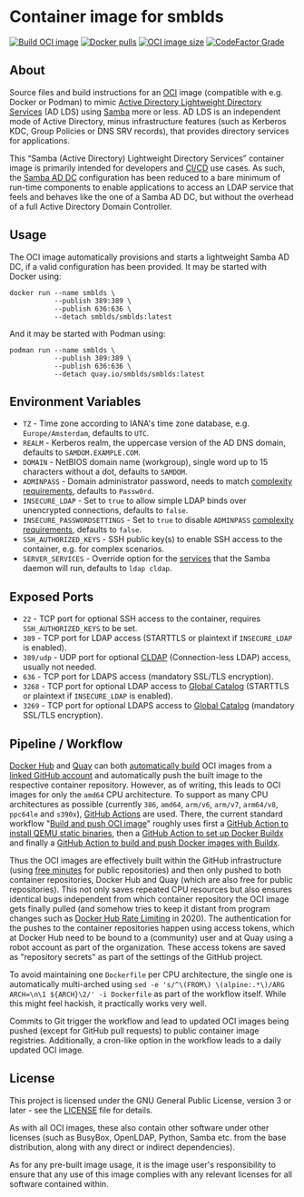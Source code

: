 # Container image for smblds

[![Build OCI image](https://github.com/smblds/smblds-container/actions/workflows/image.yml/badge.svg)](https://github.com/smblds/smblds-container/actions/workflows/image.yml)
[![Docker pulls](https://img.shields.io/docker/pulls/smblds/smblds.svg)](https://hub.docker.com/r/smblds/smblds)
[![OCI image size](https://img.shields.io/docker/image-size/smblds/smblds/latest.svg)](https://hub.docker.com/r/smblds/smblds/tags)
[![CodeFactor Grade](https://img.shields.io/codefactor/grade/github/smblds/smblds-container)](https://www.codefactor.io/repository/github/smblds/smblds-container)

## About

Source files and build instructions for an [OCI](https://opencontainers.org/) image (compatible with e.g. Docker or Podman) to mimic [Active Directory Lightweight Directory Services](https://learn.microsoft.com/en-us/previous-versions/windows/desktop/adam/what-is-active-directory-lightweight-directory-services) (AD LDS) using [Samba](https://www.samba.org/) more or less. AD LDS is an independent mode of Active Directory, minus infrastructure features (such as Kerberos KDC, Group Policies or DNS SRV records), that provides directory services for applications.

This “Samba (Active Directory) Lightweight Directory Services” container image is primarily intended for developers and [CI/CD](https://en.wikipedia.org/wiki/CI/CD) use cases. As such, the [Samba AD DC](https://wiki.samba.org/index.php/Setting_up_Samba_as_an_Active_Directory_Domain_Controller) configuration has been reduced to a bare minimum of run-time components to enable applications to access an LDAP service that feels and behaves like the one of a Samba AD DC, but without the overhead of a full Active Directory Domain Controller.

## Usage

The OCI image automatically provisions and starts a lightweight Samba AD DC, if a valid configuration has been provided. It may be started with Docker using:

```shell
docker run --name smblds \
           --publish 389:389 \
           --publish 636:636 \
           --detach smblds/smblds:latest
```

And it may be started with Podman using:

```shell
podman run --name smblds \
           --publish 389:389 \
           --publish 636:636 \
           --detach quay.io/smblds/smblds:latest
```

## Environment Variables

  * `TZ` - Time zone according to IANA's time zone database, e.g. `Europe/Amsterdam`, defaults to `UTC`.
  * `REALM` - Kerberos realm, the uppercase version of the AD DNS domain, defaults to `SAMDOM.EXAMPLE.COM`.
  * `DOMAIN` - NetBIOS domain name (workgroup), single word up to 15 characters without a dot, defaults to `SAMDOM`.
  * `ADMINPASS` - Domain administrator password, needs to match [complexity requirements](https://technet.microsoft.com/en-us/library/cc786468%28v=ws.10%29.aspx), defaults to `Passw0rd`.
  * `INSECURE_LDAP` - Set to `true` to allow simple LDAP binds over unencrypted connections, defaults to `false`.
  * `INSECURE_PASSWORDSETTINGS` - Set to `true` to disable `ADMINPASS` [complexity requirements](https://technet.microsoft.com/en-us/library/cc786468%28v=ws.10%29.aspx), defaults to `false`.
  * `SSH_AUTHORIZED_KEYS` - SSH public key(s) to enable SSH access to the container, e.g. for complex scenarios.
  * `SERVER_SERVICES` - Override option for the [services](https://wiki.samba.org/index.php/FAQ#Why_Do_I_Not_Have_a_server_services_parameter_in_My_smb.conf_File.3F) that the Samba daemon will run, defaults to `ldap cldap`.

## Exposed Ports

  * `22` - TCP port for optional SSH access to the container, requires `SSH_AUTHORIZED_KEYS` to be set.
  * `389` - TCP port for LDAP access (STARTTLS or plaintext if `INSECURE_LDAP` is enabled).
  * `389/udp` - UDP port for optional [CLDAP](https://wiki.wireshark.org/MS-CLDAP.md) (Connection-less LDAP) access, usually not needed.
  * `636` - TCP port for LDAPS access (mandatory SSL/TLS encryption).
  * `3268` - TCP port for optional LDAP access to [Global Catalog](https://ldapwiki.com/wiki/Global%20Catalog) (STARTTLS or plaintext if `INSECURE_LDAP` is enabled).
  * `3269` - TCP port for optional LDAPS access to [Global Catalog](https://ldapwiki.com/wiki/Global%20Catalog) (mandatory SSL/TLS encryption).

## Pipeline / Workflow

[Docker Hub](https://hub.docker.com/) and [Quay](https://quay.io/) can both [automatically build](https://docs.docker.com/docker-hub/builds/) OCI images from a [linked GitHub account](https://docs.docker.com/docker-hub/builds/link-source/) and automatically push the built image to the respective container repository. However, as of writing, this leads to OCI images for only the `amd64` CPU architecture. To support as many CPU architectures as possible (currently `386`, `amd64`, `arm/v6`, `arm/v7`, `arm64/v8`, `ppc64le` and `s390x`), [GitHub Actions](https://github.com/features/actions) are used. There, the current standard workflow "[Build and push OCI image](.github/workflows/image.yml)" roughly uses first a [GitHub Action to install QEMU static binaries](https://github.com/docker/setup-qemu-action), then a [GitHub Action to set up Docker Buildx](https://github.com/docker/setup-buildx-action) and finally a [GitHub Action to build and push Docker images with Buildx](https://github.com/docker/build-push-action).

Thus the OCI images are effectively built within the GitHub infrastructure (using [free minutes](https://docs.github.com/en/github/setting-up-and-managing-billing-and-payments-on-github/about-billing-for-github-actions) for public repositories) and then only pushed to both container repositories, Docker Hub and Quay (which are also free for public repositories). This not only saves repeated CPU resources but also ensures identical bugs independent from which container repository the OCI image gets finally pulled (and somehow tries to keep it distant from program changes such as [Docker Hub Rate Limiting](https://www.docker.com/increase-rate-limits) in 2020). The authentication for the pushes to the container repositories happen using access tokens, which at Docker Hub need to be bound to a (community) user and at Quay using a robot account as part of the organization. These access tokens are saved as "repository secrets" as part of the settings of the GitHub project.

To avoid maintaining one `Dockerfile` per CPU architecture, the single one is automatically multi-arched using `sed -e 's/^\(FROM\) \(alpine:.*\)/ARG ARCH=\n\1 ${ARCH}\2/' -i Dockerfile` as part of the workflow itself. While this might feel hackish, it practically works very well.

Commits to Git trigger the workflow and lead to updated OCI images being pushed (except for GitHub pull requests) to public container image registries. Additionally, a cron-like option in the workflow leads to a daily updated OCI image.

## License

This project is licensed under the GNU General Public License, version 3 or later - see the [LICENSE](LICENSE) file for details.

As with all OCI images, these also contain other software under other licenses (such as BusyBox, OpenLDAP, Python, Samba etc. from the base distribution, along with any direct or indirect dependencies).

As for any pre-built image usage, it is the image user's responsibility to ensure that any use of this image complies with any relevant licenses for all software contained within.
